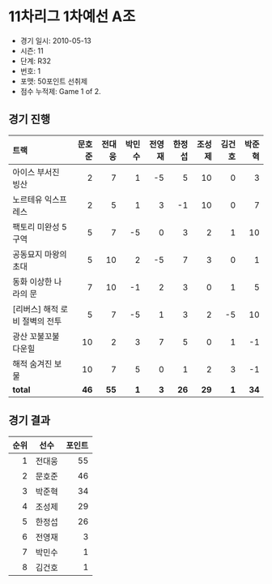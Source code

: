 # 11차리그 1차예선 A조

- 경기 일시: 2010-05-13
- 시즌: 11
- 단계: R32
- 번호: 1
- 포맷: 50포인트 선취제
- 점수 누적제: Game 1 of 2.





## 경기 진행

| 트랙 | 문호준 | 전대웅 | 박민수 | 전영재 | 한정섭 | 조성제 | 김건호 | 박준혁 |
|:---|---:|---:|---:|---:|---:|---:|---:|---:|
| 아이스 부서진 빙산 | 2 | 7 | 1 | -5 | 5 | 10 | 0 | 3 |
| 노르테유 익스프레스 | 2 | 5 | 1 | 3 | -1 | 10 | 0 | 7 |
| 팩토리 미완성 5구역 | 5 | 7 | -5 | 0 | 3 | 2 | 1 | 10 |
| 공동묘지 마왕의 초대 | 5 | 10 | 2 | -5 | 7 | 3 | 0 | 1 |
| 동화 이상한 나라의 문 | 7 | 10 | -1 | 2 | 3 | 0 | 1 | 5 |
| [리버스] 해적 로비 절벽의 전투 | 5 | 7 | -5 | 1 | 3 | 2 | -5 | 10 |
| 광산 꼬불꼬불 다운힐 | 10 | 2 | 3 | 7 | 5 | 0 | 1 | -1 |
| 해적 숨겨진 보물 | 10 | 7 | 5 | 0 | 1 | 2 | 3 | -1 |
| __total__ | __46__ | __55__ | __1__ | __3__ | __26__ | __29__ | __1__ | __34__ |




## 경기 결과

| 순위 | 선수 | 포인트 |
|---:|:---:|---:|
| 1 | 전대웅 | 55 |
| 2 | 문호준 | 46 |
| 3 | 박준혁 | 34 |
| 4 | 조성제 | 29 |
| 5 | 한정섭 | 26 |
| 6 | 전영재 | 3 |
| 7 | 박민수 | 1 |
| 8 | 김건호 | 1 |

